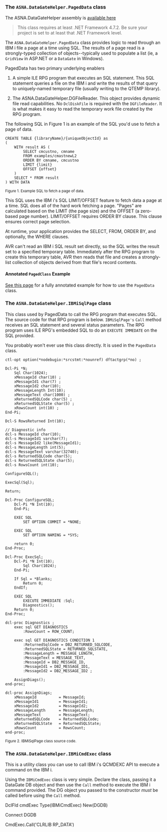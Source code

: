 
### The `ASNA.DataGateHelper.PagedData` class 

The ASNA.DataGateHelper assembly is [available here](https://github.com/ASNA/ASNA.DataGateHelper.) 

> This class requires at least .NET Framework 4.7.2. Be sure your project is set to at least that .NET Framework level.

The `ASNA.DataGateHelper.PagedData` class provides logic to read through an IBM i file a page at a time using SQL. The results of a page read is a strongly-typed collection of objects--typically used to populate a list (ie, a `GridView` in ASP.NET or a `DataGate` in Windows). 

PagedData has two primary underlying enablers

1. A simple ILE RPG program that executes an SQL statement. This SQL statement queries a file on the IBM i and write the results of that query to uniquely-named temporary file (usually writing to the QTEMP library).

2. The ASNA.DataGateHelper.DGFileReader. This object provides dynamic file read capabilities. No `DclDiskFile` is required with the `DGFileReader`. It is what makes it easy to read the temporary work file created by the RPG program.

The following SQL in Figure 1 is an example of the SQL you'd use to fetch a page of data.

```
CREATE TABLE {libraryName}/{uniqueObjectId} as 
(
    WITH result AS ( 
        SELECT cmcustno, cmname 
        FROM examples/cmastnewL2 
        ORDER BY cmname, cmcustno 
        LIMIT {limit} 
        OFFSET {offset} 
    ) 
    SELECT * FROM result 
) WITH DATA
```

<small>Figure 1. Example SQL to fetch a page of data.</small>

This SQL uses the IBM i's SQL LIMIT/OFFSET feature to fetch data a page at a time. SQL does all of the hard work fetching a page. "Pages" are calculated based on the LIMIT (the page size) and the OFFSET (a zero-based page number). LIMIT/OFFSET requires ORDER BY clause. This clause ensures correct page selection. 

At runtime, your application provides the SELECT, FROM, ORDER BY, and optionally, the WHERE clauses.

AVR can't read an IBM i SQL result set directly, so the SQL writes the result set to a specified temporary table. Immediately after the RPG program to create this temporary table, AVR then reads that file and creates a strongly-list collection of objects derived from that file's record contents. 

#### Annotated `PagedClass` Example

[See this page](https://asna.github.io/paged-data-class-example/PagedDataClassExample.vr.html) for a fully annotated example for how to use the `PagedData` class.


### The `ASNA.DataGateHelper.IBMiSqlPage` class 

This class used by PagedData to call the RPG program that executes SQL. The source code for that RPG program is below. `IBMiSqlPage's` `Call` method receives an SQL statement and several status parameters. The RPG program uses ILE RPG's embedded SQL to do an `EXECUTE IMMEDATE` on the SQL provided. 

You probably won't ever use this class directly. It is used in the `PagedData` class.

```
ctl-opt option(*nodebugio:*srcstmt:*nounref) dftactgrp(*no) ;

Dcl-Pi *N;
    Sql Char(1024);
    xMessageId char(10) ;
    xMessageId1 char(7) ;
    xMessageId2 char(10);
    xMessageLength Int(10);
    xMessageText char(1000) ;
    xReturnedSQLCode char(5) ;
    xReturnedSQLState char(5) ;
    xRowsCount int(10) ;
End-Pi;

Dcl-S RowsReturned Int(10);

// Diagnostic info
dcl-s MessageId char(10);
dcl-s MessageId1 varchar(7);
dcl-s MessageId2 like(MessageId1);
dcl-s MessageLength int(5);
dcl-s MessageText varchar(32740);
dcl-s ReturnedSQLCode char(5);
dcl-s ReturnedSQLState char(5);
dcl-s RowsCount int(10);

ConfigureSQL();

ExecSql(Sql);

Return;

Dcl-Proc ConfigureSQL;
    Dcl-Pi *N Int(10);
    End-Pi;

    EXEC SQL
        SET OPTION COMMIT = *NONE;

    EXEC SQL
        SET OPTION NAMING = *SYS;

    return 0;
End-Proc;

Dcl-Proc ExecSql;
    Dcl-Pi *N Int(10);
        Sql Char(1024);
    End-Pi;

    If Sql = *Blanks;
        Return 0;
    EndIf;

    EXEC SQL
        EXECUTE IMMEDIATE :Sql;
        Diagnostics();
    Return 0;
End-Proc;

dcl-proc Diagnostics ;
    exec sql GET DIAGNOSTICS
        :RowsCount = ROW_COUNT;

    exec sql GET DIAGNOSTICS CONDITION 1
        :ReturnedSqlCode = DB2_RETURNED_SQLCODE,
        :ReturnedSQLState = RETURNED_SQLSTATE,
        :MessageLength = MESSAGE_LENGTH,
        :MessageText = MESSAGE_TEXT,
        :MessageId = DB2_MESSAGE_ID,
        :MessageId1 = DB2_MESSAGE_ID1,
        :MessageId2 = DB2_MESSAGE_ID2 ;

    AssignDiags();
end-proc;

dcl-proc AssignDiags;
    xMessageId          = MessageId;
    xMessageId1         = MessageId1;
    xMessageId2         = MessageId2;
    xMessageLength      = MessageLength;
    xMessageText        = MessageText;
    xReturnedSQLCode    = ReturnedSQLCode;
    xReturnedSQLState   = ReturnedSQLState;
    xRowsCount          = RowsCount;
end-proc;
```
<small>Figure 2. IBMiSqlPage class source code.</small>

### The `ASNA.DataGateHelper.IBMiCmdExec` class 

This is a utility class you can use to call IBM i's QCMDEXC API to execute a command on the IBM i. 

Using the `IBMiCmdExec` class is very simple. Declare the class, passing it a DataGate DB object and then use the `Call` method to execute the IBM i command provided. The DG object you passed to the constructor _must_ be called before using the `Call` method.

DclFld cmdExec Type(IBMiCmdExec) New(DGDB) 

Connect DGDB 

CmdExec.Call('CLRLIB RP_DATA') 

